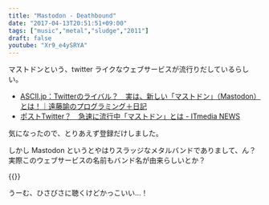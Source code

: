 ```yaml
---
title: "Mastodon - Deathbound"
date: "2017-04-13T20:51:51+09:00"
tags: ["music","metal","sludge","2011"]
draft: false
youtube: "Xr9_e4ySRYA"
---
```


マストドンという、twitter ライクなウェブサービスが流行りだしているらしい。

- [ASCII.jp：Twitterのライバル？　実は、新しい「マストドン」（Mastodon）とは！｜遠藤諭のプログラミング＋日記](http://ascii.jp/elem/000/001/465/1465842/)
- [ポストTwitter？　急速に流行中「マストドン」とは - ITmedia NEWS](http://www.itmedia.co.jp/news/articles/1704/13/news131.html)

気になったので、とりあえず登録だけしました。

しかし Mastodon というとやはりスラッジなメタルバンドでありまして、ん？ 実際このウェブサービスの名前もバンド名が由来らしいとか？

{{<youtube Xr9_e4ySRYA>}}

うーむ、ひさびさに聴くけどかっこいい…！
